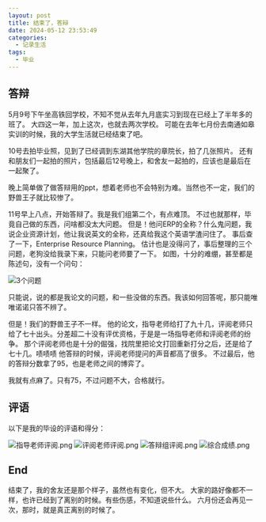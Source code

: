 ```yaml
---
layout: post
title: 结束了，答辩
date: 2024-05-12 23:53:49
categories:
  - 记录生活
tags:
  - 毕业
---
```


## 答辩

5月9号下午坐高铁回学校，不知不觉从去年九月底实习到现在已经上了半年多的班了。
大四这一年，加上这次，也就去两次学校。
可能在去年七月份去南通如皋实训的时候，我的大学生活就已经结束了吧。

10号去拍毕业照，见到了已经调到东湖其他学院的章院长，拍了几张照片。
还有和朋友们一起拍的照片，包括最后12号晚上，和舍友一起拍的，应该也是最后在一起聚了。

晚上简单做了做答辩用的ppt，想着老师也不会特别为难。当然也不一定，我们的野兽王子就比较惨了。

11号早上八点，开始答辩了。我是我们组第二个，有点难顶。
不过也就那样，毕竟自己做的东西，问啥都没太大问题。
但是！他问ERP的全称？什么鬼问题，我说企业资源计划，他让我说英文的全称，还真给我这个英语学渣问住了。
事后查了一下，Enterprise Resource Planning。
估计也是没得问了，事后整理的三个问题，老狗没给我录下来，只能问老师要了一下。
如图，十分的难绷，甚至都是陈述句，没有一个问句：

![3个问题](https://cooooing.github.io/images/记录生活/结束了，答辩/3个问题.png)

只能说，说的都是我论文的问题，和一些没做的东西。我该如何回答呢，那只能唯唯诺诺只答不辨了。

但是！我们的野兽王子不一样。
他的论文，指导老师给打了九十几，评阅老师只给了七十出头。分差超二十没有评优资格，于是是一场指导老师和评阅老师的纷争。
那个评阅老师也是十分的倔强，找院里把论文打回重新打分之后，还是给了七十几。啧啧啧
他答辩的时候，评阅老师提问的声音都高了很多。
不过最后，他的答辩分数拿了95，也是老师之间的博弈了。

我就有点麻了。只有75，不过问题不大，合格就行。

## 评语

以下是我的毕设的评语和得分：

![指导老师评阅.png](https://cooooing.github.io/images/记录生活/结束了，答辩/指导老师评阅.png)
![评阅老师评阅.png](https://cooooing.github.io/images/记录生活/结束了，答辩/评阅老师评阅.png)
![答辩组评阅.png](https://cooooing.github.io/images/记录生活/结束了，答辩/答辩组评阅.png)
![综合成绩.png](https://cooooing.github.io/images/记录生活/结束了，答辩/综合成绩.png)

## End

结束了，我的舍友还是那个样子，虽然也有变化，但不大。
大家的路好像都不一样，也许已经到了离别的时候。有些伤感，不知道说些什么。
六月份还会再见一次，那时，就是真正离别的时候了。

